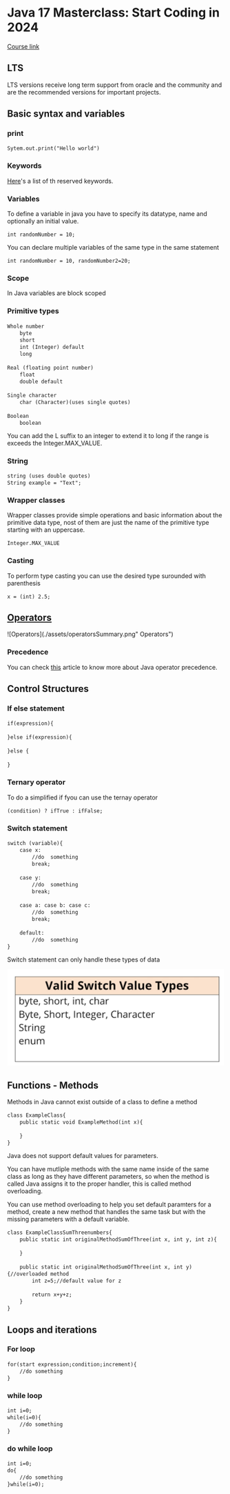# Java 17 Masterclass: Start Coding in 2024

[Course link](https://www.udemy.com/course/java-the-complete-java-developer-course/learn/lecture/34997018#overview)

## LTS

LTS versions receive long term support from oracle and the community and are the recommended versions for important projects.

## Basic syntax and variables

### print

    Sytem.out.print("Hello world")

### Keywords

[Here](https://docs.oracle.com/javase/tutorial/java/nutsandbolts/_keywords.html)'s a list of th reserved keywords.

### Variables

To define a variable in java you have to specify its datatype, name and optionally an initial value.

    int randomNumber = 10;

You can declare multiple variables of the same type in the same statement

    int randomNumber = 10, randomNumber2=20;

### Scope

In Java variables are block scoped

### Primitive types

    Whole number
        byte
        short
        int (Integer) default
        long
    
    Real (floating point number)
        float 
        double default
    
    Single character
        char (Character)(uses single quotes)

    Boolean
        boolean

You can add the L suffix to an integer to extend it to long if the range is exceeds the Integer.MAX_VALUE.

### String

    string (uses double quotes)
    String example = "Text";

### Wrapper classes

Wrapper classes provide simple operations and basic information about the primitive data type, nost of them are just the name of the primitive type starting with an uppercase.

    Integer.MAX_VALUE

### Casting

To perform type casting you can use the desired type surounded with parenthesis

    x = (int) 2.5;

## [Operators](https://docs.oracle.com/javase/tutorial/java/nutsandbolts/opsummary.html)

![Operators](./assets/operatorsSummary.png" Operators")

### Precedence

You can check [this](https://www.cs.bilkent.edu.tr/~guvenir/courses/CS101/op_precedence.html) article to know more about Java operator precedence.

## Control Structures

### If else statement

    if(expression){

    }else if(expression){

    }else {

    }

### Ternary operator

To do a simplified if fyou can use the ternay operator

    (condition) ? ifTrue : ifFalse;

### Switch statement

    switch (variable){
        case x:
            //do  something
            break;
        
        case y:
            //do  something
            break;

        case a: case b: case c:
            //do  something
            break;

        default:
            //do  something
    }

Switch statement can only handle these types of data

![switchHandleType](./assets/switchHandleType.png "switchHandleType")

## Functions - Methods

Methods in Java cannot exist outside of a class to define a method

    class ExampleClass{
        public static void ExampleMethod(int x){

        }
    }

Java does not support default values for parameters.

You can have mutliple methods with the same name inside of the same class as long as they have different parameters, so when the method is called Java assigns it to the proper handler, this is called method overloading.

You can use method overloading to help you set default paramters for a method, create a new method that handles the same task but with the missing parameters with a default variable.

    class ExampleClassSumThreenumbers{
        public static int originalMethodSumOfThree(int x, int y, int z){

        }

        public static int originalMethodSumOfThree(int x, int y){//overloaded method
            int z=5;//default value for z

            return x+y+z;
        }
    }

## Loops and iterations

### For loop

    for(start expression;condition;increment){
        //do something
    }

### while loop

    int i=0;
    while(i=0){
        //do something
    }

### do while loop

    int i=0;
    do{
        //do something
    }while(i=0);
